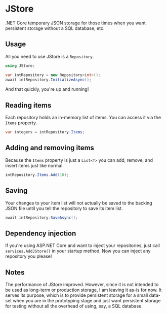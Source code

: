# JStore
.NET Core temporary JSON storage for those times when you want persistent storage without a SQL database, etc.

## Usage

All you need to use JStore is a `Repository`.
```csharp
using JStore;

var intRepository = new Repository<int>();
await intRepository.InitializeAsync();
```

And that quickly, you're up and running!

## Reading items

Each repository holds an in-memory list of items. You can access it via the `Items` property.

```csharp
var integers = intRepository.Items;
```

## Adding and removing items

Because the `Items` property is just a `List<T>` you can add, remove, and insert items just like normal.

```csharp
intRepository.Items.Add(10);
```

## Saving

Your changes to your item list will not actually be saved to the backing JSON file until you tell the repository to save its item list.

```csharp
await intRepository.SaveAsync();
```

## Dependency injection

If you're using ASP.NET Core and want to inject your repositories, just call `services.AddJStore()` in your startup method. Now you can inject any repository you please!

## Notes

The performance of JStore improved. However, since it is not intended to be used as long-term or production storage, I am leaving it as-is for now. It serves its purpose, which is to provide persistent storage for a small data-set when you are in the prototyping stage and just want persistent storage for testing without all the overhead of using, say, a SQL database.
